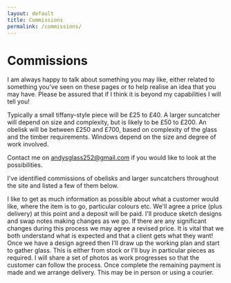 ```yaml
---
layout: default
title: Commissions
permalink: /commissions/
---
```


# Commissions

I am always happy to talk about something you may like, either related to something you’ve seen on these pages or to help realise an idea that you may have. Please be assured that if I think it is beyond my capabilities I will tell you!

Typically a small tiffany-style piece will be £25 to £40. A larger suncatcher will depend on size and complexity, but is likely to be £50 to £200. An obelisk will be between £250 and £700, based on complexity of the glass and the timber requirements. Windows depend on the size and degree of work involved.

Contact me on [andysglass252@gmail.com](mailto:andysglass252@gmail.com) if you would like to look at the possibilities. 

I've identified commissions of obelisks and larger suncatchers throughout the site and listed a few of them below. 

I like to get as much information as possible about what a customer would like, where the item is to go, particular colours etc. We'll agree a price (plus delivery) at this point and a deposit will be paid. I'll produce sketch designs and swap notes making changes as we go. If there are any significant changes during this process we may agree a revised price. It is vital that we both understand what is expected and that a client gets what they want! Once we have a design agreed then I'll draw up the working plan and start to gather glass. This is either from stock or I'll buy in particular pieces as required. I will share a set of photos as work progresses so that the customer can follow the process. Once complete the remaining payment is made and we arrange delivery. This may be in person or using a courier.




